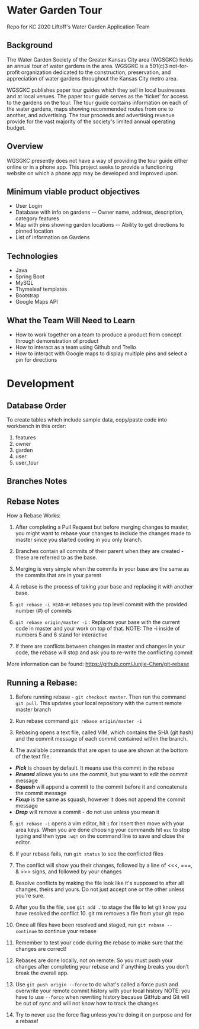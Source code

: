 # Water Garden Tour
Repo for KC 2020 Liftoff's Water Garden Application Team

## Background

The Water Garden Society of the Greater Kansas City area (WGSGKC) holds an annual tour of water gardens in the area. 
WGSGKC is a 501(c)3 not-for-profit organization dedicated to the construction, preservation, and appreciation of 
water gardens throughout the Kansas City metro area.

WGSGKC publishes paper tour guides which they sell in local businesses and at local venues. The paper tour guide 
serves as the 'ticket' for access to the gardens on the tour. The tour guide contains information on each of the 
water gardens, maps showing recommended routes from one to another, and advertising. The tour proceeds and 
advertising revenue provide for the vast majority of the society's limited annual operating budget.

## Overview 

WGSGKC presently does not have a way of providing the tour guide either online or in a phone app. This project seeks to
provide a functioning website on which a phone app may be developed and improved upon.

## Minimum viable product objectives

- User Login
- Database with info on gardens
-- Owner name, address, description, category features
- Map with pins showing garden locations
-- Ability to get directions to pinned location
- List of information on Gardens

## Technologies

- Java
- Spring Boot
- MySQL
- Thymeleaf templates
- Bootstrap
- Google Maps API

## What the Team Will Need to Learn
- How to work together on a team to produce a product from concept through demonstration of product
- How to interact as a team using Github and Trello
- How to interact with Google maps to display multiple pins and select a pin for directions


# Development
## Database Order
To create tables which include sample data, copy/paste code into workbench in this order:
1. features
2. owner
3. garden
4. user
5. user_tour

## Branches Notes

## Rebase Notes

How a Rebase Works:

1.	After completing a Pull Request but before merging changes to master, you might want to rebase your changes to include the changes made to master since you started coding in you only branch.

2.	Branches contain all commits of their parent when they are created - these are referred to as the base.

3.	Merging is very simple when the commits in your base are the same as the commits that are in your parent

4.	A rebase is the process of taking your base and replacing it with another base.

5.	`git rebase -i HEAD~#`: rebases you top level commit with the provided number (#) of commits

6.	`git rebase origin/master -i` : Replaces your base with the current code in master and your work on top of that.
NOTE: The -i inside of numbers 5 and 6 stand for interactive 

7.	If there are conflicts between changes in master and changes in your code, the rebase will stop and ask you to re-write the conflicting commit

More information can be found: https://github.com/Junjie-Chen/git-rebase

## Running a Rebase:

1.	Before running rebase - `git checkout master`. Then run the command `git pull`. This updates your local repository with the current remote master branch

2.	Run rebase command `git rebase origin/master -i`

3.	Rebasing opens a text file, called VIM, which contains the SHA (git hash) and the commit message of each commit contained within the branch.

4.	The available commands that are open to use are shown at the bottom of the text file.
*	***Pick*** is chosen by default. It means use this commit in the rebase
*	***Reword*** allows you to use the commit, but you want to edit the commit message
*	***Squash*** will append a commit to the commit before it and concatenate the commit message
*	***Fixup*** is the same as squash, however it does not append the commit message
*	***Drop*** will remove a commit - do not use unless you mean it

5.	`git rebase -i` opens a vim editor, hit `i` for insert then move with your area keys. When you are done choosing your commands hit `esc` to stop typing and then type `:wq!` on the command line to save and close the editor. 

6.	If your rebase fails, run `git status` to see the conflicted files

7.	The conflict will show you their changes, followed by a line of <<<, ===, & >>> signs, and followed by your changes

8.	Resolve conflicts by making the file look like it's supposed to after all changes, theirs and yours. Do not just accept one or the other unless you're sure.

9.	After you fix the file, use `git add .` to stage the file to let git know you have resolved the conflict 10. git rm removes a file from your git repo

10.	Once all files have been resolved and staged, run `git rebase --continue` to continue your rebase

11.	Remember to test your code during the rebase to make sure that the changes are correct!

12.	Rebases are done locally, not on remote. So you must push your changes after completing your rebase and if anything breaks you don’t break the overall app.

13.	Use `git push origin --force` to do what's called a force push and overwrite your remote commit history with your local history
NOTE: you have to use `--force` when rewriting history because GitHub and Git will be out of sync and will not know how to track the changes

14.	Try to never use the force flag unless you're doing it on purpose and for a rebase!
